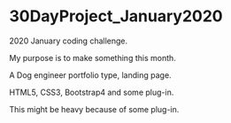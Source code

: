 # 30DayProject_January2020

2020 January coding challenge.

My purpose is to make something this month.

A Dog engineer portfolio type, landing page.

HTML5, CSS3, Bootstrap4 and some plug-in.

This might be heavy because of some plug-in.
